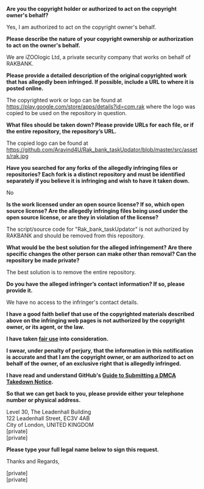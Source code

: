 **Are you the copyright holder or authorized to act on the copyright owner's behalf?**  

Yes, I am authorized to act on the copyright owner's behalf.

**Please describe the nature of your copyright ownership or authorization to act on the owner's behalf.**  

We are iZOOlogic Ltd, a private security company that works on behalf of RAKBANK.

**Please provide a detailed description of the original copyrighted work that has allegedly been infringed. If possible, include a URL to where it is posted online.**  

The copyrighted work or logo can be found at https://play.google.com/store/apps/details?id=com.rak where the logo was copied to be used on the repository in question.

**What files should be taken down? Please provide URLs for each file, or if the entire repository, the repository’s URL.**  

The copied logo can be found at https://github.com/Aravind4U/Rak_bank_taskUpdator/blob/master/src/assets/rak.jpg

**Have you searched for any forks of the allegedly infringing files or repositories? Each fork is a distinct repository and must be identified separately if you believe it is infringing and wish to have it taken down.**  

No

**Is the work licensed under an open source license? If so, which open source license? Are the allegedly infringing files being used under the open source license, or are they in violation of the license?**  

The script/source code for "Rak_bank_taskUpdator" is not authorized by RAKBANK and should be removed from this repository.

**What would be the best solution for the alleged infringement? Are there specific changes the other person can make other than removal? Can the repository be made private?**  

The best solution is to remove the entire repository.

**Do you have the alleged infringer’s contact information? If so, please provide it.**  

We have no access to the infringer's contact details.

**I have a good faith belief that use of the copyrighted materials described above on the infringing web pages is not authorized by the copyright owner, or its agent, or the law.**  

**I have taken <a href="https://www.lumendatabase.org/topics/22">fair use</a> into consideration.**  

**I swear, under penalty of perjury, that the information in this notification is accurate and that I am the copyright owner, or am authorized to act on behalf of the owner, of an exclusive right that is allegedly infringed.**  

**I have read and understand GitHub's <a href="https://docs.github.com/articles/guide-to-submitting-a-dmca-takedown-notice/">Guide to Submitting a DMCA Takedown Notice</a>.**  

**So that we can get back to you, please provide either your telephone number or physical address.**  

Level 30, The Leadenhall Building   
122 Leadenhall Street, EC3V 4AB  
City of London, UNITED KINGDOM   
[private]  
[private]

**Please type your full legal name below to sign this request.**  

Thanks and Regards,

[private]  
[private]
